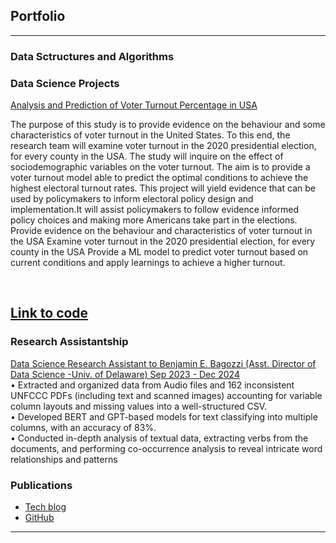 ## Portfolio

---
### Data Sctructures and Algorithms

### Data Science Projects 

[Analysis and Prediction of Voter Turnout Percentage in USA](https://github.com/rakesh-emuru/Data-Science/tree/main/Projects/Analysis%20and%20Prediction%20of%20Voter%20Turnout%20Percentage%20in%20USA)
<br/>

The purpose of this study is to provide evidence on the behaviour and some characteristics of voter turnout in the United States. To this end, the research team will examine voter turnout in the 2020 presidential election, for every county in the USA. The study will inquire on the effect of sociodemographic variables on the voter turnout. The aim is to provide a voter turnout model able to predict the optimal conditions to achieve the highest electoral turnout rates. This project will yield evidence that can be used by policymakers to inform electoral policy design and implementation.It will assist policymakers to follow evidence informed policy choices and making more Americans take part in the elections.
<br/>
Provide evidence on the behaviour and characteristics of voter turnout in the USA
Examine voter turnout in the 2020 presidential election, for every county in the USA
Provide a ML model to predict voter turnout based on current conditions and apply learnings to achieve a higher turnout.

<br/>

[Link to code](https://github.com/rakesh-emuru/Data-Science/blob/main/Projects/Analysis%20and%20Prediction%20of%20Voter%20Turnout%20Percentage%20in%20USA/voter_turnout_prediction.ipynb)
<br/>
---
### Research Assistantship
[Data Science Research Assistant to Benjamin E. Bagozzi (Asst. Director of Data Science -Univ. of Delaware) 
Sep 2023 - Dec 2024](https://github.com/rakesh-emuru)
<br/>
• Extracted and organized data from Audio files and 162 inconsistent UNFCCC PDFs (including text and scanned images) 
accounting for variable column layouts and missing values into a well-structured CSV.
<br/>
• Developed BERT and GPT-based models for text classifying into multiple columns, with an accuracy of 83%.
<br/>
• Conducted in-depth analysis of textual data, extracting verbs from the documents, and performing co-occurrence analysis to 
reveal intricate word relationships and patterns
<br/>
### Publications

- [Tech blog](https://medium.com/@emururakesh)
- [GitHub](https://github.com/rakesh-emuru)

---

